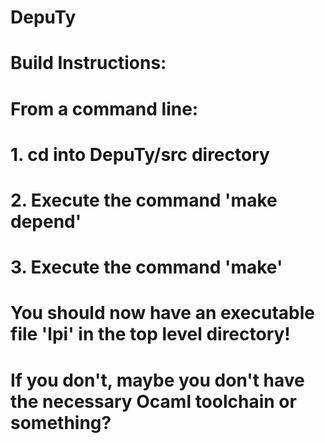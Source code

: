 # DepuTy

# Build Instructions:
#
# From a command line:
# 1. cd into DepuTy/src directory
# 2. Execute the command 'make depend'
# 3. Execute the command 'make'
# 
# You should now have an executable file 'lpi' in the top level directory!
# If you don't, maybe you don't have the necessary Ocaml toolchain or something?
